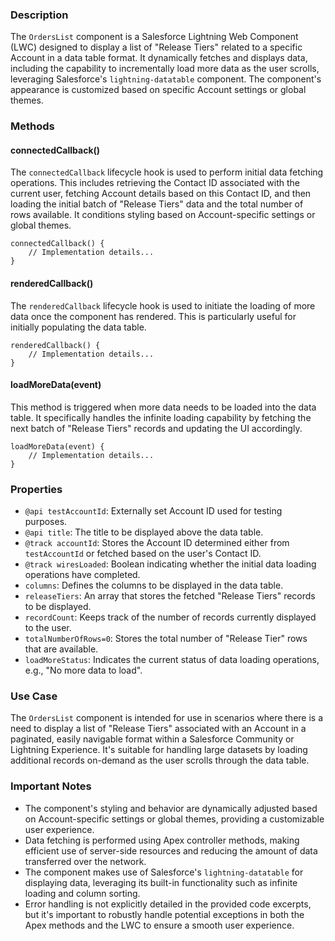 ### Description

The `OrdersList` component is a Salesforce Lightning Web Component (LWC) designed to display a list of "Release Tiers" related to a specific Account in a data table format. It dynamically fetches and displays data, including the capability to incrementally load more data as the user scrolls, leveraging Salesforce's `lightning-datatable` component. The component's appearance is customized based on specific Account settings or global themes.

### Methods

#### connectedCallback()

The `connectedCallback` lifecycle hook is used to perform initial data fetching operations. This includes retrieving the Contact ID associated with the current user, fetching Account details based on this Contact ID, and then loading the initial batch of "Release Tiers" data and the total number of rows available. It conditions styling based on Account-specific settings or global themes.

```JS
connectedCallback() {
    // Implementation details...
}
```

#### renderedCallback()

The `renderedCallback` lifecycle hook is used to initiate the loading of more data once the component has rendered. This is particularly useful for initially populating the data table.

```JS
renderedCallback() {
    // Implementation details...
}
```

#### loadMoreData(event)

This method is triggered when more data needs to be loaded into the data table. It specifically handles the infinite loading capability by fetching the next batch of "Release Tiers" records and updating the UI accordingly.

```JS
loadMoreData(event) {
    // Implementation details...
}
```

### Properties

- `@api testAccountId`: Externally set Account ID used for testing purposes.
- `@api title`: The title to be displayed above the data table.
- `@track accountId`: Stores the Account ID determined either from `testAccountId` or fetched based on the user's Contact ID.
- `@track wiresLoaded`: Boolean indicating whether the initial data loading operations have completed.
- `columns`: Defines the columns to be displayed in the data table.
- `releaseTiers`: An array that stores the fetched "Release Tiers" records to be displayed.
- `recordCount`: Keeps track of the number of records currently displayed to the user.
- `totalNumberOfRows=0`: Stores the total number of "Release Tier" rows that are available.
- `loadMoreStatus`: Indicates the current status of data loading operations, e.g., "No more data to load".

### Use Case

The `OrdersList` component is intended for use in scenarios where there is a need to display a list of "Release Tiers" associated with an Account in a paginated, easily navigable format within a Salesforce Community or Lightning Experience. It's suitable for handling large datasets by loading additional records on-demand as the user scrolls through the data table.

### Important Notes

- The component's styling and behavior are dynamically adjusted based on Account-specific settings or global themes, providing a customizable user experience.
- Data fetching is performed using Apex controller methods, making efficient use of server-side resources and reducing the amount of data transferred over the network.
- The component makes use of Salesforce's `lightning-datatable` for displaying data, leveraging its built-in functionality such as infinite loading and column sorting.
- Error handling is not explicitly detailed in the provided code excerpts, but it's important to robustly handle potential exceptions in both the Apex methods and the LWC to ensure a smooth user experience.